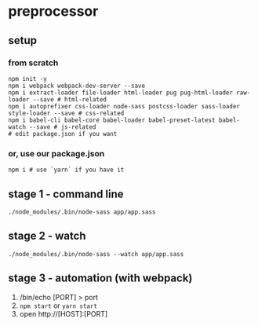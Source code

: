 # preprocessor

## setup

### from scratch

```
npm init -y
npm i webpack webpack-dev-server --save
npm i extract-loader file-loader html-loader pug pug-html-loader raw-loader --save # html-related
npm i autoprefixer css-loader node-sass postcss-loader sass-loader style-loader --save # css-related
npm i babel-cli babel-core babel-loader babel-preset-latest babel-watch --save # js-related
# edit package.json if you want
```

### or, use our package.json

```
npm i # use `yarn` if you have it
```

## stage 1 - command line

```
./node_modules/.bin/node-sass app/app.sass
```

## stage 2 - watch

```
./node_modules/.bin/node-sass --watch app/app.sass
```

## stage 3 - automation (with webpack)

1. /bin/echo [PORT] > port
2. `npm start` or `yarn start`
3. open http://[HOST]:[PORT]
